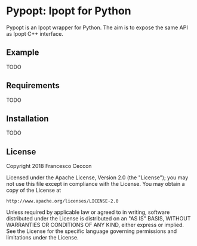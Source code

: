 Pypopt: Ipopt for Python
========================

Pypopt is an Ipopt wrapper for Python. The aim is to expose the same
API as Ipopt C++ interface.


Example
-------

TODO


Requirements
------------

TODO


Installation
------------

TODO


License
-------

Copyright 2018 Francesco Ceccon

Licensed under the Apache License, Version 2.0 (the "License");
you may not use this file except in compliance with the License.
You may obtain a copy of the License at

    http://www.apache.org/licenses/LICENSE-2.0

Unless required by applicable law or agreed to in writing, software
distributed under the License is distributed on an "AS IS" BASIS,
WITHOUT WARRANTIES OR CONDITIONS OF ANY KIND, either express or implied.
See the License for the specific language governing permissions and
limitations under the License.
